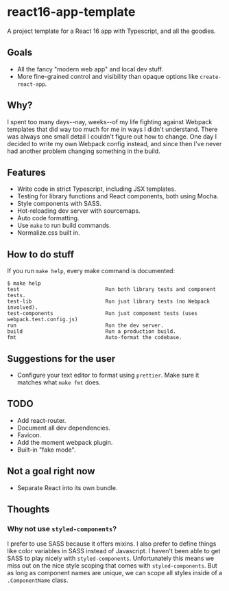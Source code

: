 # react16-app-template

A project template for a React 16 app with Typescript, and all the goodies.

## Goals

-   All the fancy "modern web app" and local dev stuff.
-   More fine-grained control and visibility than opaque options like `create-react-app`.

## Why?

I spent too many days--nay, weeks--of my life fighting against Webpack templates that did way too
much for me in ways I didn't understand. There was always one small detail I couldn't figure out how
to change. One day I decided to write my own Webpack config instead, and since then I've never had
another problem changing something in the build.

## Features

-   Write code in strict Typescript, including JSX templates.
-   Testing for library functions and React components, both using Mocha.
-   Style components with SASS.
-   Hot-reloading dev server with sourcemaps.
-   Auto code formatting.
-   Use `make` to run build commands.
-   Normalize.css built in.

## How to do stuff

If you run `make help`, every make command is documented:

```
$ make help
test                            Run both library tests and component tests.
test-lib                        Run just library tests (no Webpack involved).
test-components                 Run just component tests (uses webpack.test.config.js)
run                             Run the dev server.
build                           Run a production build.
fmt                             Auto-format the codebase.
```

## Suggestions for the user

-   Configure your text editor to format using `prettier`. Make sure it matches what `make fmt`
    does.

## TODO

-   Add react-router.
-   Document all dev dependencies.
-   Favicon.
-   Add the moment webpack plugin.
-   Built-in "fake mode".

## Not a goal right now

-   Separate React into its own bundle.

## Thoughts

### Why not use `styled-components`?

I prefer to use SASS because it offers mixins. I also prefer to define things like color variables
in SASS instead of Javascript. I haven't been able to get SASS to play nicely with
`styled-components`. Unfortunately this means we miss out on the nice style scoping that comes with
`styled-components`. But as long as component names are unique, we can scope all styles inside of a
`.ComponentName` class.
